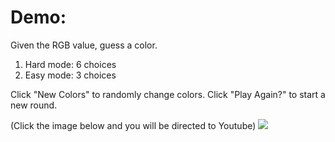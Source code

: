 # Demo: 
Given the RGB value, guess a color.
1. Hard mode: 6 choices
2. Easy mode: 3 choices

Click "New Colors" to randomly change colors. Click "Play Again?" to start a new round.

(Click the image below and you will be directed to Youtube)
[![](http://img.youtube.com/vi/FI7rucEFKuo/0.jpg)](http://www.youtube.com/watch?v=FI7rucEFKuo "Color Game Demo")
